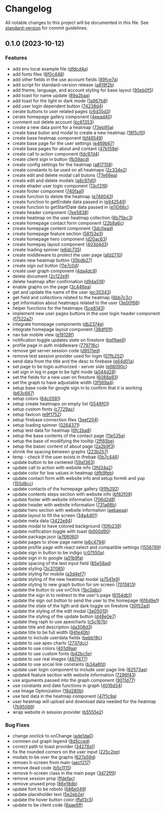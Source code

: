 # Changelog

All notable changes to this project will be documented in this file. See [standard-version](https://github.com/conventional-changelog/standard-version) for commit guidelines.

## 0.1.0 (2023-10-12)


### Features

* add env local example file ([dfdcd4a](https://github.com/KBMaglalang/heatmap/commit/dfdcd4a641125eb521fa10337021874f1e6b5043))
* add fonts files ([8f0c448](https://github.com/KBMaglalang/heatmap/commit/8f0c4489c30fedb4411a189fdfeb4298b44393b8))
* add other fields in the use account fields ([89fce7a](https://github.com/KBMaglalang/heatmap/commit/89fce7ac2de101c1c3f8606e381b8b1b8b0204d5))
* add script for standard-version release ([a819f2b](https://github.com/KBMaglalang/heatmap/commit/a819f2b4727a769d6294edc473783302033dd83c))
* add theme, language, and account styling for base layout ([90eb0f5](https://github.com/KBMaglalang/heatmap/commit/90eb0f55dad9a604327dc219e042db58378b8f98))
* add toast for name update ([89a2baa](https://github.com/KBMaglalang/heatmap/commit/89a2baa22237ca25812f801d6731f9a48db985a7))
* add toast for the light or dark mode ([1a967b8](https://github.com/KBMaglalang/heatmap/commit/1a967b86c539492ed1ccfc6ea49fb4a536d3cfb5))
* add user login dependent button ([74238d4](https://github.com/KBMaglalang/heatmap/commit/74238d4d89b32ae5d893e5ed27cc7aec217d95ba))
* cerate buttons to user related pages ([c6d35d3](https://github.com/KBMaglalang/heatmap/commit/c6d35d3e7ad7b04d490a8cef60211ef421b8d00f))
* cerate homepage gallery component ([4eead40](https://github.com/KBMaglalang/heatmap/commit/4eead40a9432ded1dcfccf6c2a384a0c419ca7c0))
* comment out delete account ([bc61353](https://github.com/KBMaglalang/heatmap/commit/bc613539b0adba8b4b5802b4ba337c7ee8c2f2ea))
* create a new data point for a heatmap ([73eb95a](https://github.com/KBMaglalang/heatmap/commit/73eb95afbc384d4a248476f51af0cdd3eedd42d7))
* create base buton and modal to create a new heatmap ([18f5cf0](https://github.com/KBMaglalang/heatmap/commit/18f5cf00c22dd3a3e5bf372f2313328a20ac8017))
* create base heatmap component ([bf48548](https://github.com/KBMaglalang/heatmap/commit/bf4854862898966f3f8e602733b554ebed37f51a))
* create base page for the user settings ([e469b67](https://github.com/KBMaglalang/heatmap/commit/e469b67a6ff377bedf9068e81c8ce82d40a14569))
* create base pages for about and contant ([47b159e](https://github.com/KBMaglalang/heatmap/commit/47b159ede5f3103b06d852a923b75d66c1a60a0d))
* create call to action component ([fdc97d4](https://github.com/KBMaglalang/heatmap/commit/fdc97d4107ce6a4160ff244dceaf2479265697fc))
* create client sign in button ([fb39acd](https://github.com/KBMaglalang/heatmap/commit/fb39acdc5e7a9a6b37a094efda5eae3245b54128))
* create config settings for the heatmap ([a817158](https://github.com/KBMaglalang/heatmap/commit/a817158c21b7a859b26e0c49e769245a93df59e8))
* create constants to be used on all heatmaps ([2c334e2](https://github.com/KBMaglalang/heatmap/commit/2c334e2c612e2c77b7e61092da744cb130dd226f))
* create edit and delete modal call butons ([77e66ea](https://github.com/KBMaglalang/heatmap/commit/77e66eab3c212536d45736c69374afe28bd09d13))
* create edit and delete modals ([a8c97d0](https://github.com/KBMaglalang/heatmap/commit/a8c97d02b14e068d801e79aa3b95088621ee0f20))
* create ehader user login component ([13cf319](https://github.com/KBMaglalang/heatmap/commit/13cf3191d0686226ef9a356fe2c8d2bf4beccf5e))
* create footer component ([740faa1](https://github.com/KBMaglalang/heatmap/commit/740faa18bf1d6be7347d6ee38f50c17c74a5745e))
* create function to delete the heatmap ([e748043](https://github.com/KBMaglalang/heatmap/commit/e7480439dc440c8ce83692fabe923e2ce0d83b9b))
* create function to getEndate data passed in ([e942549](https://github.com/KBMaglalang/heatmap/commit/e9425498f65373f1bbb846f2ae5517e9713dd42c))
* create function to getStartDate data passed in ([e11066c](https://github.com/KBMaglalang/heatmap/commit/e11066c4384b8bc1a04e2baa14fc0addf3589f58))
* create header component ([7ee5838](https://github.com/KBMaglalang/heatmap/commit/7ee5838b86f986e3eac44ef3aed1dd1ce9b334fc))
* create heatmap on the user heatmap collection ([6b75bc3](https://github.com/KBMaglalang/heatmap/commit/6b75bc38e84eb0bfcbb05a1187e40e93881da456))
* create homepage contact form component ([22b8a6c](https://github.com/KBMaglalang/heatmap/commit/22b8a6c519061d94c19374da2266e47b97cc3295))
* create homepage content component ([3dc0ead](https://github.com/KBMaglalang/heatmap/commit/3dc0ead9a51e0861a277107a84376261ca8715ee))
* create homepage feature section ([58153e3](https://github.com/KBMaglalang/heatmap/commit/58153e31cc05a69115254841c3590b7159c39830))
* create homepage hero component ([d20ac63](https://github.com/KBMaglalang/heatmap/commit/d20ac63e6c3a54be0bb63cf56fe54378b0574dd6))
* create homepay layout component ([403d4d3](https://github.com/KBMaglalang/heatmap/commit/403d4d34087fd1b797a47bbb373087329a0e3340))
* create loading spinner ([e6dc735](https://github.com/KBMaglalang/heatmap/commit/e6dc735021fe105e553d4653670750bdafe1ee9a))
* create middleware to protect the user page ([afd2710](https://github.com/KBMaglalang/heatmap/commit/afd2710c909c2ecfe82d73898a06ee81d97f4701))
* create new heatmap button ([35bdb27](https://github.com/KBMaglalang/heatmap/commit/35bdb275f10c4a8d4fab175dd57fcb03af325288))
* create sign out button ([11e7c04](https://github.com/KBMaglalang/heatmap/commit/11e7c04d6984ecb377217b9b82e8d9c4f0f76d34))
* create user graph component ([4da4dc8](https://github.com/KBMaglalang/heatmap/commit/4da4dc811b2635bc39d35806f1cd4b3ad4b30057))
* delete document ([2c122e9](https://github.com/KBMaglalang/heatmap/commit/2c122e99a1245d1cfcd8114814045787ec350ebb))
* delete heatmap after confirmation ([d94a518](https://github.com/KBMaglalang/heatmap/commit/d94a5184f71ee6fe5a182ddaa06ebe058b26a36c))
* enable graphs on the page ([3c446ea](https://github.com/KBMaglalang/heatmap/commit/3c446ea22a53f179d5a4321e09cce6347798d6b1))
* get and update the name of the user ([ec30343](https://github.com/KBMaglalang/heatmap/commit/ec30343196cff135d760cc8c7cad5c208e112c41))
* get field and collections related to the heatmap ([6bb7c3c](https://github.com/KBMaglalang/heatmap/commit/6bb7c3c313c16722c120104276ea8a66705371eb))
* get information about heatmaps related to the user ([3e00f66](https://github.com/KBMaglalang/heatmap/commit/3e00f6637200a329859b94174074be267657ff3c))
* helper functions for the heatmaps ([5ce8143](https://github.com/KBMaglalang/heatmap/commit/5ce81432392930b759f3f698d632ff2641747d1d))
* implement new user pages buttons in the user login header component ([f7522a2](https://github.com/KBMaglalang/heatmap/commit/f7522a21aa48b050577077c020dc644d4ba3ec56))
* integrate homepage components ([db2374e](https://github.com/KBMaglalang/heatmap/commit/db2374e1d2ac500e6f85775d4c5fa35ac1838c70))
* integrate homepage layout component ([38df91f](https://github.com/KBMaglalang/heatmap/commit/38df91f096352254d4e112b48597225bca227f5e))
* nav bar mobile view ([e19128f](https://github.com/KBMaglalang/heatmap/commit/e19128f4c6b33f4ca0c2ddfcb3621876e7478bdd))
* notification toggle updates state on firestore ([bef9ae9](https://github.com/KBMaglalang/heatmap/commit/bef9ae9921fcb6761ed4434fef0eadf6c192b616))
* profile page in auth middleware ([779716c](https://github.com/KBMaglalang/heatmap/commit/779716c3e256e7d3d43e94e5654c4e9ab3650c8b))
* remove get server session code ([d9511ed](https://github.com/KBMaglalang/heatmap/commit/d9511ed7d54216f51bed530baf45a6cee53b1548))
* remove test session provider used for login ([07fb252](https://github.com/KBMaglalang/heatmap/commit/07fb252c1f38b954a3f69ddce0f05c2f0473c0cd))
* send data from the title and the desc to firebase ([e64d01a](https://github.com/KBMaglalang/heatmap/commit/e64d01abb5818aac64f34bf863af330595a21c79))
* set page to be login authorized - server side ([e68090c](https://github.com/KBMaglalang/heatmap/commit/e68090c7c6dad9dfc78ae531119edcedcdba5ca7))
* set sign in log in page to be light mode ([a044d28](https://github.com/KBMaglalang/heatmap/commit/a044d28ece704455e3dfca1fd2e83049728eddd9))
* set the fields for a new user on firestore ([6088a93](https://github.com/KBMaglalang/heatmap/commit/6088a93f5dc6601658a40b9e318aaa954b14d2b0))
* set the graph to have adjustable width ([3f569a4](https://github.com/KBMaglalang/heatmap/commit/3f569a4f8eb20318faa12b93141debe03d3cb94e))
* setup base code for google sign in to confirm that it is working ([b63c667](https://github.com/KBMaglalang/heatmap/commit/b63c667578953e85b878c584cc77bde70b30ae6b))
* setup colors ([64c0581](https://github.com/KBMaglalang/heatmap/commit/64c05812aa985655b3e09e692751f1dfb274ab73))
* setup create heatmaps on empty list ([5548f01](https://github.com/KBMaglalang/heatmap/commit/5548f019722f27f878cbd8509b06be76e97d2c71))
* setup custom fonts ([c7729ac](https://github.com/KBMaglalang/heatmap/commit/c7729aca1d9feb9244aba67d8f7bb89b766e5a4f))
* setup favicon ([e9f1752](https://github.com/KBMaglalang/heatmap/commit/e9f175268ada99ffebcbdf66babfbc16ccadb855))
* setup firebase connection files ([3eef204](https://github.com/KBMaglalang/heatmap/commit/3eef204e3689c6d77dd54c88e5cb266398194595))
* setup loading spinner ([0264371](https://github.com/KBMaglalang/heatmap/commit/026437155d192ead730b902fdc418222650af5b5))
* setup test data for heatmap ([0fc2ba8](https://github.com/KBMaglalang/heatmap/commit/0fc2ba834bfa68249aeb31416f370025f7f0e489))
* setup the base contents of the contact page ([11e535e](https://github.com/KBMaglalang/heatmap/commit/11e535e9784141b4cde55e2bcf45b7c48661d733))
* setup the base of modiifying the tooltip ([2ff65be](https://github.com/KBMaglalang/heatmap/commit/2ff65be5adf650dc098d8cf1d0e3fb83893b2534))
* setup the basec content of about page ([2a2b9f3](https://github.com/KBMaglalang/heatmap/commit/2a2b9f3b5464334df34d37c0be8fe4d22062de96))
* shrink the spacing between graphs ([223b257](https://github.com/KBMaglalang/heatmap/commit/223b2576c80007fde7f21fe151ad36023fb2bd85))
* temp - check if the user exists in ifrebae ([0b7c446](https://github.com/KBMaglalang/heatmap/commit/0b7c4465271adf9dd3416d19016ba5bb452c989f))
* update button to be centered ([59a1363](https://github.com/KBMaglalang/heatmap/commit/59a1363958bfc329752a3e7273cd0bf7c0a6a342))
* update call to action with website info ([3fd34a2](https://github.com/KBMaglalang/heatmap/commit/3fd34a2c2e71a59c63672e4c1faff40675fc7d68))
* update color for low values in heatmap ([dfb9feb](https://github.com/KBMaglalang/heatmap/commit/dfb9feb83365e06b602d61b20c7508892281dacf))
* update contact form with website info and setup formik and yup ([155d8cc](https://github.com/KBMaglalang/heatmap/commit/155d8ccee2065be2e8540ed6b156b844a01a40ce))
* update contacts of the homepage gallery ([91fb292](https://github.com/KBMaglalang/heatmap/commit/91fb2923b3c87ce93e8ad643e97630769a956355))
* update contents steps section with website info ([bf82f09](https://github.com/KBMaglalang/heatmap/commit/bf82f0931a34549cc104f8da1c893b43bc2f8963))
* update footer with website information ([706d2d8](https://github.com/KBMaglalang/heatmap/commit/706d2d8ec02595de3bd6ff1973fd0af04cd3e00a))
* update header with website information ([731a68b](https://github.com/KBMaglalang/heatmap/commit/731a68b69440b6b0d2e9a3f6a9060ecd30a924a6))
* update hero section with website information ([aebaeaa](https://github.com/KBMaglalang/heatmap/commit/aebaeaa7234f31cda8f3e7adb72bf3070547d2d4))
* update layout to fill the screen ([34a4d01](https://github.com/KBMaglalang/heatmap/commit/34a4d0103b1583d0dac8ca17ec6a9216c533fb27))
* update meta data ([3422e84](https://github.com/KBMaglalang/heatmap/commit/3422e846536bec041d808ef1d1eaaa41e955c235))
* update modal to have colored background ([10fb239](https://github.com/KBMaglalang/heatmap/commit/10fb239ce574c18fcbc91fe5ea327ef26811970b))
* update notification toggle with toast ([b000d90](https://github.com/KBMaglalang/heatmap/commit/b000d902e6b76ce5af8a772b3ce7a49866b34eee))
* update package.json ([a768060](https://github.com/KBMaglalang/heatmap/commit/a768060edcb5e8e3d625edf15fb79df4c2889594))
* update pages to show page name ([e6c4794](https://github.com/KBMaglalang/heatmap/commit/e6c4794efabb63a82f1ce94c87625d77400d74db))
* update profile page with react select and compatible settings ([1556799](https://github.com/KBMaglalang/heatmap/commit/1556799019e1723fc52e696fe91ea02ff301c7f4))
* update sign in button to be indigo ([c07550a](https://github.com/KBMaglalang/heatmap/commit/c07550a3c86cb9b18af47d2e38dec43ce30eaa4d))
* update sign in to google ([a01b9fa](https://github.com/KBMaglalang/heatmap/commit/a01b9fae67a2d5236225db96e2edd188b9e6a9fb))
* update spacing of the text input field ([85e58ad](https://github.com/KBMaglalang/heatmap/commit/85e58ad9d407ffd38192cf99c3f750c457c27bc9))
* update styling ([3c37085](https://github.com/KBMaglalang/heatmap/commit/3c3708590497f417377ecda64d99278f9de9e1e9))
* update styling for mobile ([a3d4ef7](https://github.com/KBMaglalang/heatmap/commit/a3d4ef73a3cc861428fcd80a0332587f00ffa6c5))
* update styling of the new heatmap modal ([a7541e9](https://github.com/KBMaglalang/heatmap/commit/a7541e9a240b2e1a3d12efd7e6c0a7ad18d08277))
* update styling to new graph button for sm screen ([7015813](https://github.com/KBMaglalang/heatmap/commit/701581317d6ba314b793231f273596a6d9184ab6))
* update the button to use onClick ([1bc0abc](https://github.com/KBMaglalang/heatmap/commit/1bc0abc5a26f8152140ee5fc30e23bbba784e37a))
* update the sign in to redirect to the user's page ([6154db1](https://github.com/KBMaglalang/heatmap/commit/6154db1de0386ede83d11451f1d6b523ad46bffd))
* update the sign out button to send the user to the homepage ([6f6d9e1](https://github.com/KBMaglalang/heatmap/commit/6f6d9e1f358ab2ee97ea7c6797afa5c44c74c2b3))
* update the state of the ligth and dark toggle on firestore ([30f52ad](https://github.com/KBMaglalang/heatmap/commit/30f52ad4ba1c33b9d82703638e50f5e30c0a98df))
* update the styling of the edit modal ([3e05010](https://github.com/KBMaglalang/heatmap/commit/3e05010d825857fdf592a549e9df3900f9a83f72))
* update the styling of the update button ([d48e0e7](https://github.com/KBMaglalang/heatmap/commit/d48e0e7757b2e4db5985ad73cf88c8587a93574b))
* update theg raph to use apexcharts ([c5c167b](https://github.com/KBMaglalang/heatmap/commit/c5c167bfa2558b9e747a3dcfb008030e1a7b51ed))
* update title and description ([da308d3](https://github.com/KBMaglalang/heatmap/commit/da308d3c14ab1811aa7cbef8fc0f64b61d0dd679))
* update title to be full width ([94fe40b](https://github.com/KBMaglalang/heatmap/commit/94fe40bf205cc814cf78faf2af3fa0574721b595))
* update to include userdata fields ([bebb18c](https://github.com/KBMaglalang/heatmap/commit/bebb18c6fa6a30ad16e58618a67fc7688b176c8c))
* update to use apex charts ([2737dcc](https://github.com/KBMaglalang/heatmap/commit/2737dcce8b14d556d939c0d73e76685e4c8c59e5))
* update to use colors ([401d9aa](https://github.com/KBMaglalang/heatmap/commit/401d9aa242ac77d3bbba8e3a8b052d030a8692e4))
* update to use custom fonts ([b42bc5e](https://github.com/KBMaglalang/heatmap/commit/b42bc5ee1bb7348d3ad400f5be64988c37dde356))
* update to use real images ([467f477](https://github.com/KBMaglalang/heatmap/commit/467f47775b681043548e2e262c3c7000d3bd9927))
* update to use social link constants ([b34a6fd](https://github.com/KBMaglalang/heatmap/commit/b34a6fdc536c1e7ec8b71f441fc12e80f5ee545c))
* update user login component to include user page link ([82573ae](https://github.com/KBMaglalang/heatmap/commit/82573ae448161b7004ead4f0f620e966425a825c))
* update4 feature section with website information ([7296f43](https://github.com/KBMaglalang/heatmap/commit/7296f431424348fa14204a11162ca5d0c5db5fc2))
* use arguments passed into the graph component ([9011d77](https://github.com/KBMaglalang/heatmap/commit/9011d77742bfa533dca39129d22d49d358a38898))
* use constants and date functions in graph ([4016d34](https://github.com/KBMaglalang/heatmap/commit/4016d346dbc85ee72fe1a62e84ac1e376cd265e3))
* use Image Optimization ([18d280b](https://github.com/KBMaglalang/heatmap/commit/18d280be09ea2cc59e5c3603b59ef353af434658))
* use test data in the heatmap component ([47f1c9a](https://github.com/KBMaglalang/heatmap/commit/47f1c9aef1024bf98211b55771b2091a92b7322a))
* user heatmap will upload and download data needed for the heatmap ([7b95089](https://github.com/KBMaglalang/heatmap/commit/7b950896fd21570d77762ee777926ace1cff05a1))
* wrap website in session provider ([b5555e2](https://github.com/KBMaglalang/heatmap/commit/b5555e2a6dbaee20cc13019237b090b868bb0e04))


### Bug Fixes

* change onclick to onChange ([ade1da0](https://github.com/KBMaglalang/heatmap/commit/ade1da01e44ba760e6625751c128ee9025e47580))
* commen out graph legend ([8d5cced](https://github.com/KBMaglalang/heatmap/commit/8d5ccedb5d4f017084b2f251eba044fac97102bd))
* correct path to toast provider ([34278a1](https://github.com/KBMaglalang/heatmap/commit/34278a142f0e0acb04f96565e57d8a62b5497c88))
* fix the rounded corners on the user input ([225c2ee](https://github.com/KBMaglalang/heatmap/commit/225c2eeb4386446cf06f2860f74f786e59e13366))
* modals to be over the graphs ([627a59d](https://github.com/KBMaglalang/heatmap/commit/627a59daef1e344470f81acecc91846f18bcc544))
* remoev h-screen from main ([aecf217](https://github.com/KBMaglalang/heatmap/commit/aecf2176525a1a021e5cf7e7b0aaa149ed0e19fb))
* remove dead code ([b5c1115](https://github.com/KBMaglalang/heatmap/commit/b5c111530d2efa4bfec4aa9b2326c25b0104df5e))
* remove h-screen class in the main page ([3d72ff9](https://github.com/KBMaglalang/heatmap/commit/3d72ff996af7d16189ca6e57923f4350a9ca8d24))
* remove session prop ([ffdefac](https://github.com/KBMaglalang/heatmap/commit/ffdefaccecf9cf259a980cff16b147eceef8d599))
* remove unused prop ([86e18db](https://github.com/KBMaglalang/heatmap/commit/86e18dbb92905d2e6d690825403c113a90d89926))
* update font to be roboto ([686e049](https://github.com/KBMaglalang/heatmap/commit/686e0490b8d38371eee5fb0ab053fe9b98d37d1a))
* update placeholder text ([5e2eb2e](https://github.com/KBMaglalang/heatmap/commit/5e2eb2e9125f0289414b4087d1867afb7a1555aa))
* update the hover button color ([ffaf3c5](https://github.com/KBMaglalang/heatmap/commit/ffaf3c5a52e4f1b3ab693b2fa4a738e14b3ea02d))
* update to be client code ([8aae6ff](https://github.com/KBMaglalang/heatmap/commit/8aae6ff19d5efa88dd327daa18b62f3cb8797df3))
